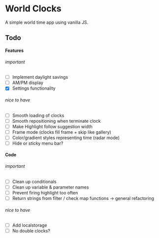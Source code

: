 # World Clocks

A simple world time app using vanilla JS.

## Todo

#### Features

###### important

- [ ] Implement daylight savings
- [ ] AM/PM display
- [x] Settings functionality

###### nice to have

- [ ] Smooth loading of clocks
- [ ] Smooth repositioning when terminate clock
- [ ] Make Highlight follow suggestion width
- [ ] Frame mode (clocks fill frame + skip like gallery)
- [ ] Color/gradient styles representing time (radar mode)
- [ ] Hide or sticky menu bar?

#### Code

###### important

- [ ] Clean up conditionals
- [ ] Clean up variable & parameter names
- [ ] Prevent firing highlight too often
- [ ] Return strings from filter / check map functions
      -> general refactoring

###### nice to have

- [ ] Add localstorage
- [ ] No double clocks?
